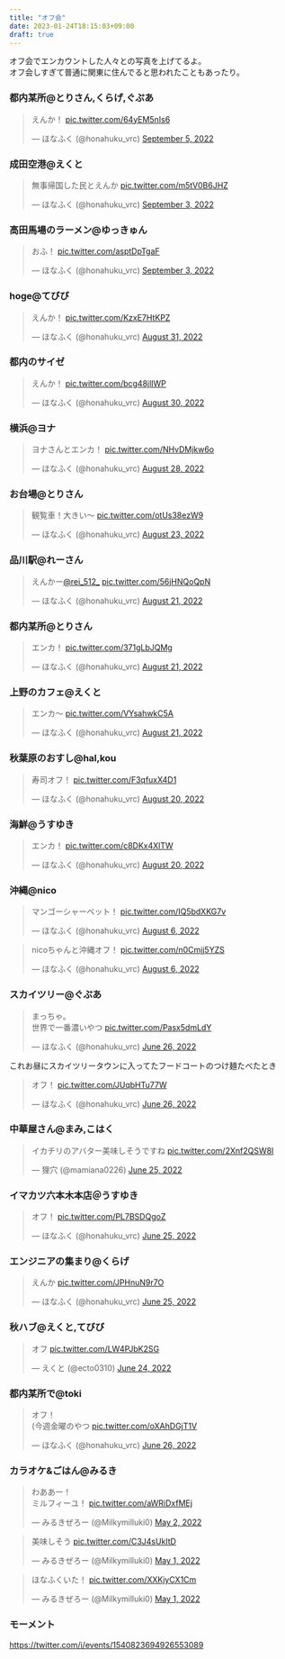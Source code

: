 ```yaml
---
title: "オフ会"
date: 2023-01-24T18:15:03+09:00
draft: true
---
```


<!-- https://publish.twitter.com/ -->

オフ会でエンカウントした人々との写真を上げてるよ。  
オフ会しすぎて普通に関東に住んでると思われたこともあったり。  


### 都内某所@とりさん,くらげ,ぐぷあ
<blockquote class="twitter-tweet"><p lang="ja" dir="ltr">えんか！ <a href="https://t.co/64yEM5nIs6">pic.twitter.com/64yEM5nIs6</a></p>&mdash; ほなふく (@honahuku_vrc) <a href="https://twitter.com/honahuku_vrc/status/1566613406605778944?ref_src=twsrc%5Etfw">September 5, 2022</a></blockquote> <script async src="https://platform.twitter.com/widgets.js" charset="utf-8"></script>

### 成田空港@えくと
<blockquote class="twitter-tweet"><p lang="ja" dir="ltr">無事帰国した民とえんか <a href="https://t.co/m5tV0B6JHZ">pic.twitter.com/m5tV0B6JHZ</a></p>&mdash; ほなふく (@honahuku_vrc) <a href="https://twitter.com/honahuku_vrc/status/1566191219583381504?ref_src=twsrc%5Etfw">September 3, 2022</a></blockquote> <script async src="https://platform.twitter.com/widgets.js" charset="utf-8"></script>

### 高田馬場のラーメン@ゆっきゅん
<blockquote class="twitter-tweet"><p lang="ja" dir="ltr">おふ！ <a href="https://t.co/asptDpTgaF">pic.twitter.com/asptDpTgaF</a></p>&mdash; ほなふく (@honahuku_vrc) <a href="https://twitter.com/honahuku_vrc/status/1565989791166267392?ref_src=twsrc%5Etfw">September 3, 2022</a></blockquote> <script async src="https://platform.twitter.com/widgets.js" charset="utf-8"></script>

### hoge@てびび
<blockquote class="twitter-tweet"><p lang="ja" dir="ltr">えんか！ <a href="https://t.co/KzxE7HtKPZ">pic.twitter.com/KzxE7HtKPZ</a></p>&mdash; ほなふく (@honahuku_vrc) <a href="https://twitter.com/honahuku_vrc/status/1564924042091831296?ref_src=twsrc%5Etfw">August 31, 2022</a></blockquote> <script async src="https://platform.twitter.com/widgets.js" charset="utf-8"></script>

### 都内のサイゼ
<!-- 大岡山のサイゼ -->
<blockquote class="twitter-tweet"><p lang="ja" dir="ltr">えんか！ <a href="https://t.co/bcg48jlIWP">pic.twitter.com/bcg48jlIWP</a></p>&mdash; ほなふく (@honahuku_vrc) <a href="https://twitter.com/honahuku_vrc/status/1564549824602853376?ref_src=twsrc%5Etfw">August 30, 2022</a></blockquote> <script async src="https://platform.twitter.com/widgets.js" charset="utf-8"></script>

### 横浜@ヨナ
<blockquote class="twitter-tweet"><p lang="ja" dir="ltr">ヨナさんとエンカ！ <a href="https://t.co/NHvDMjkw6o">pic.twitter.com/NHvDMjkw6o</a></p>&mdash; ほなふく (@honahuku_vrc) <a href="https://twitter.com/honahuku_vrc/status/1563844144552120320?ref_src=twsrc%5Etfw">August 28, 2022</a></blockquote> <script async src="https://platform.twitter.com/widgets.js" charset="utf-8"></script>

### お台場@とりさん
<blockquote class="twitter-tweet"><p lang="ja" dir="ltr">観覧車！大きい〜 <a href="https://t.co/otUs38ezW9">pic.twitter.com/otUs38ezW9</a></p>&mdash; ほなふく (@honahuku_vrc) <a href="https://twitter.com/honahuku_vrc/status/1562054129010487299?ref_src=twsrc%5Etfw">August 23, 2022</a></blockquote> <script async src="https://platform.twitter.com/widgets.js" charset="utf-8"></script>

### 品川駅@れーさん
<!-- このときはただ会っただけ -->
<blockquote class="twitter-tweet"><p lang="ja" dir="ltr">えんかー<a href="https://twitter.com/rei_512_?ref_src=twsrc%5Etfw">@rei_512_</a> <a href="https://t.co/56jHNQoQpN">pic.twitter.com/56jHNQoQpN</a></p>&mdash; ほなふく (@honahuku_vrc) <a href="https://twitter.com/honahuku_vrc/status/1561271253822246912?ref_src=twsrc%5Etfw">August 21, 2022</a></blockquote> <script async src="https://platform.twitter.com/widgets.js" charset="utf-8"></script>

### 都内某所@とりさん
<blockquote class="twitter-tweet"><p lang="ja" dir="ltr">エンカ！ <a href="https://t.co/371gLbJQMg">pic.twitter.com/371gLbJQMg</a></p>&mdash; ほなふく (@honahuku_vrc) <a href="https://twitter.com/honahuku_vrc/status/1561198720003506176?ref_src=twsrc%5Etfw">August 21, 2022</a></blockquote> <script async src="https://platform.twitter.com/widgets.js" charset="utf-8"></script>

### 上野のカフェ@えくと
<!-- えくとがベトナムに行く前 -->
<blockquote class="twitter-tweet"><p lang="ja" dir="ltr">エンカ～ <a href="https://t.co/VYsahwkC5A">pic.twitter.com/VYsahwkC5A</a></p>&mdash; ほなふく (@honahuku_vrc) <a href="https://twitter.com/honahuku_vrc/status/1561183211983884288?ref_src=twsrc%5Etfw">August 21, 2022</a></blockquote> <script async src="https://platform.twitter.com/widgets.js" charset="utf-8"></script>

### 秋葉原のおすし@hal,kou
<blockquote class="twitter-tweet"><p lang="ja" dir="ltr">寿司オフ！ <a href="https://t.co/F3qfuxX4D1">pic.twitter.com/F3qfuxX4D1</a></p>&mdash; ほなふく (@honahuku_vrc) <a href="https://twitter.com/honahuku_vrc/status/1560917251347595264?ref_src=twsrc%5Etfw">August 20, 2022</a></blockquote> <script async src="https://platform.twitter.com/widgets.js" charset="utf-8"></script>

### 海鮮@うすゆき
<!-- 東京でうすゆきと、うすゆきの地元の島根の海鮮丼を出すお店に行ったときのやつ -->
<blockquote class="twitter-tweet"><p lang="ja" dir="ltr">エンカ！ <a href="https://t.co/c8DKx4XlTW">pic.twitter.com/c8DKx4XlTW</a></p>&mdash; ほなふく (@honahuku_vrc) <a href="https://twitter.com/honahuku_vrc/status/1560810747537821696?ref_src=twsrc%5Etfw">August 20, 2022</a></blockquote> <script async src="https://platform.twitter.com/widgets.js" charset="utf-8"></script>

### 沖縄@nico
<blockquote class="twitter-tweet"><p lang="ja" dir="ltr">マンゴーシャーベット！ <a href="https://t.co/IQ5bdXKG7v">pic.twitter.com/IQ5bdXKG7v</a></p>&mdash; ほなふく (@honahuku_vrc) <a href="https://twitter.com/honahuku_vrc/status/1555877628200222725?ref_src=twsrc%5Etfw">August 6, 2022</a></blockquote> <script async src="https://platform.twitter.com/widgets.js" charset="utf-8"></script>

<blockquote class="twitter-tweet"><p lang="ja" dir="ltr">nicoちゃんと沖縄オフ！ <a href="https://t.co/n0Cmjj5YZS">pic.twitter.com/n0Cmjj5YZS</a></p>&mdash; ほなふく (@honahuku_vrc) <a href="https://twitter.com/honahuku_vrc/status/1555798507071893509?ref_src=twsrc%5Etfw">August 6, 2022</a></blockquote> <script async src="https://platform.twitter.com/widgets.js" charset="utf-8"></script>

### スカイツリー@ぐぷあ
<!-- 東京スカイツリーとか行ったときのやつ -->
<blockquote class="twitter-tweet"><p lang="ja" dir="ltr">まっちゃ。<br>世界で一番濃いやつ <a href="https://t.co/Pasx5dmLdY">pic.twitter.com/Pasx5dmLdY</a></p>&mdash; ほなふく (@honahuku_vrc) <a href="https://twitter.com/honahuku_vrc/status/1540889766711160833?ref_src=twsrc%5Etfw">June 26, 2022</a></blockquote> <script async src="https://platform.twitter.com/widgets.js" charset="utf-8"></script>

これお昼にスカイツリータウンに入ってたフードコートのつけ麺たべたとき
<blockquote class="twitter-tweet"><p lang="ja" dir="ltr">オフ！ <a href="https://t.co/JUqbHTu77W">pic.twitter.com/JUqbHTu77W</a></p>&mdash; ほなふく (@honahuku_vrc) <a href="https://twitter.com/honahuku_vrc/status/1540886439785013248?ref_src=twsrc%5Etfw">June 26, 2022</a></blockquote> <script async src="https://platform.twitter.com/widgets.js" charset="utf-8"></script>

### 中華屋さん@まみ,こはく
<!-- 横浜の中華で -->
<blockquote class="twitter-tweet"><p lang="ja" dir="ltr">イカチリのアバター美味しそうですね <a href="https://t.co/2Xnf2QSW8I">pic.twitter.com/2Xnf2QSW8I</a></p>&mdash; 狸穴 (@mamiana0226) <a href="https://twitter.com/mamiana0226/status/1540672087022796800?ref_src=twsrc%5Etfw">June 25, 2022</a></blockquote> <script async src="https://platform.twitter.com/widgets.js" charset="utf-8"></script>

### イマカツ六本木本店＠うすゆき
<blockquote class="twitter-tweet"><p lang="ja" dir="ltr">オフ！ <a href="https://t.co/PL7BSDQgoZ">pic.twitter.com/PL7BSDQgoZ</a></p>&mdash; ほなふく (@honahuku_vrc) <a href="https://twitter.com/honahuku_vrc/status/1540636767828967424?ref_src=twsrc%5Etfw">June 25, 2022</a></blockquote> <script async src="https://platform.twitter.com/widgets.js" charset="utf-8"></script>

### エンジニアの集まり@くらげ
<!-- 技育博のときにくらげさんと初エンカ -->
<blockquote class="twitter-tweet"><p lang="ja" dir="ltr">えんか <a href="https://t.co/JPHnuN9r7O">pic.twitter.com/JPHnuN9r7O</a></p>&mdash; ほなふく (@honahuku_vrc) <a href="https://twitter.com/honahuku_vrc/status/1540590953832251392?ref_src=twsrc%5Etfw">June 25, 2022</a></blockquote> <script async src="https://platform.twitter.com/widgets.js" charset="utf-8"></script>

### 秋ハブ@えくと,てびび
<blockquote class="twitter-tweet"><p lang="ja" dir="ltr">オフ <a href="https://t.co/LW4PJbK2SG">pic.twitter.com/LW4PJbK2SG</a></p>&mdash; えくと (@ecto0310) <a href="https://twitter.com/ecto0310/status/1540311521083146240?ref_src=twsrc%5Etfw">June 24, 2022</a></blockquote> <script async src="https://platform.twitter.com/widgets.js" charset="utf-8"></script>

### 都内某所で@toki
<!-- ピクシブのオフィス6F、入って左の一番大きい会議室 -->
<blockquote class="twitter-tweet"><p lang="ja" dir="ltr">オフ！<br>(今週金曜のやつ <a href="https://t.co/oXAhDGjT1V">pic.twitter.com/oXAhDGjT1V</a></p>&mdash; ほなふく (@honahuku_vrc) <a href="https://twitter.com/honahuku_vrc/status/1541048456428433409?ref_src=twsrc%5Etfw">June 26, 2022</a></blockquote> <script async src="https://platform.twitter.com/widgets.js" charset="utf-8"></script>

### カラオケ&ごはん@みるき
<!-- 北九州のハッカソンの終わって旅行最終日の朝からナポリタン食べてカラオケしてお昼行ったとき -->
<blockquote class="twitter-tweet"><p lang="ja" dir="ltr">わああー！<br>ミルフィーユ！ <a href="https://t.co/aWRiDxfMEj">pic.twitter.com/aWRiDxfMEj</a></p>&mdash; みるきぜろー (@Milkymilluki0) <a href="https://twitter.com/Milkymilluki0/status/1520974967990808576?ref_src=twsrc%5Etfw">May 2, 2022</a></blockquote> <script async src="https://platform.twitter.com/widgets.js" charset="utf-8"></script>

<blockquote class="twitter-tweet"><p lang="ja" dir="ltr">美味しそう <a href="https://t.co/C3J4sUkItD">pic.twitter.com/C3J4sUkItD</a></p>&mdash; みるきぜろー (@Milkymilluki0) <a href="https://twitter.com/Milkymilluki0/status/1520914939137130496?ref_src=twsrc%5Etfw">May 1, 2022</a></blockquote> <script async src="https://platform.twitter.com/widgets.js" charset="utf-8"></script>

<blockquote class="twitter-tweet"><p lang="ja" dir="ltr">ほなふくいた！ <a href="https://t.co/XXKjyCX1Cm">pic.twitter.com/XXKjyCX1Cm</a></p>&mdash; みるきぜろー (@Milkymilluki0) <a href="https://twitter.com/Milkymilluki0/status/1520912353906544640?ref_src=twsrc%5Etfw">May 1, 2022</a></blockquote> <script async src="https://platform.twitter.com/widgets.js" charset="utf-8"></script>

### モーメント
https://twitter.com/i/events/1540823694926553089
